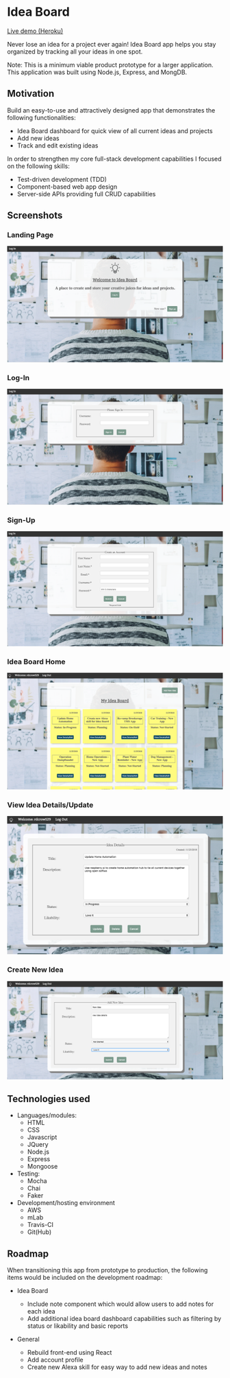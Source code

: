 # Idea Board

[Live demo (Heroku)](https://shrouded-shelf-73200.herokuapp.com/)

Never lose an idea for a project ever again! Idea Board app helps you stay organized by tracking all your ideas in one spot. 

Note: This is a minimum viable product prototype for a larger application. This application was built using Node.js, Express, and MongDB. 

## Motivation

Build an easy-to-use and attractively designed app that demonstrates the following functionalities:

* Idea Board dashboard for quick view of all current ideas and projects
* Add new ideas 
* Track and edit existing ideas

In order to strengthen my core full-stack development capabilities I focused on the following skills:
* Test-driven development (TDD)
* Component-based web app design
* Server-side APIs providing full CRUD capabilities

## Screenshots

### Landing Page

![Landing-Page](screenshots/landing-page2.png "Landing Page")

### Log-In

![Log-In](screenshots/sign-in.png "Log-In")

### Sign-Up

![Sign-Up](screenshots/create-user.png "Sign-Up")

### Idea Board Home

![Idea-Board](screenshots/idea-board.png "Idea Board")

### View Idea Details/Update

![Idea-Details](screenshots/idea-details.png "Idea Details")

### Create New Idea

![Create-New-Idea](screenshots/newidea.png "Create New Idea")

## Technologies used

* Languages/modules:
  * HTML
  * CSS
  * Javascript
  * JQuery
  * Node.js
  * Express
  * Mongoose
* Testing:
  * Mocha
  * Chai
  * Faker
* Development/hosting environment
  * AWS
  * mLab
  * Travis-CI
  * Git(Hub)
  
## Roadmap

When transitioning this app from prototype to production, the following items would be included on the development roadmap:

* Idea Board
    * Include note component which would allow users to add notes for each idea
    * Add additional idea board dashboard capabilities such as filtering by status or likability and basic reports
	
* General
    * Rebuild front-end using React
    * Add account profile
    * Create new Alexa skill for easy way to add new ideas and notes